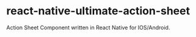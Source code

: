 # react-native-ultimate-action-sheet
Action Sheet Component written in React Native for IOS/Android.
